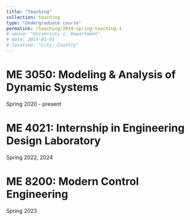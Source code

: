 ```yaml
---
title: "Teaching"
collection: teaching
type: "Undergraduate course"
permalink: /teaching/2014-spring-teaching-1
# venue: "University 1, Department"
# date: 2014-01-01
# location: "City, Country"
---
```


ME 3050: Modeling & Analysis of Dynamic Systems
======
Spring 2020 - present 

ME 4021: Internship in Engineering Design Laboratory
======
Spring 2022, 2024

ME 8200: Modern Control Engineering
======
Spring 2023